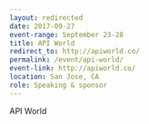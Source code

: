```yaml
---
layout: redirected
date: 2017-09-27
event-range: September 23-28
title: API World
redirect_to: http://apiworld.co/
permalink: /event/api-world/
event-link: http://apiworld.co/
location: San Jose, CA
role: Speaking & sponsor
---
```

API World

